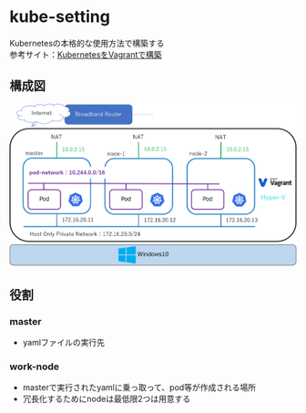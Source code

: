 # kube-setting
Kubernetesの本格的な使用方法で構築する<br>
参考サイト：[KubernetesをVagrantで構築](https://qiita.com/MahoTakara/items/28cd766d0447140b7ae3)

## 構成図
![diagram](kube-diagram.png)

## 役割
### master
- yamlファイルの実行先

### work-node
- masterで実行されたyamlに乗っ取って、pod等が作成される場所
- 冗長化するためにnodeは最低限2つは用意する
